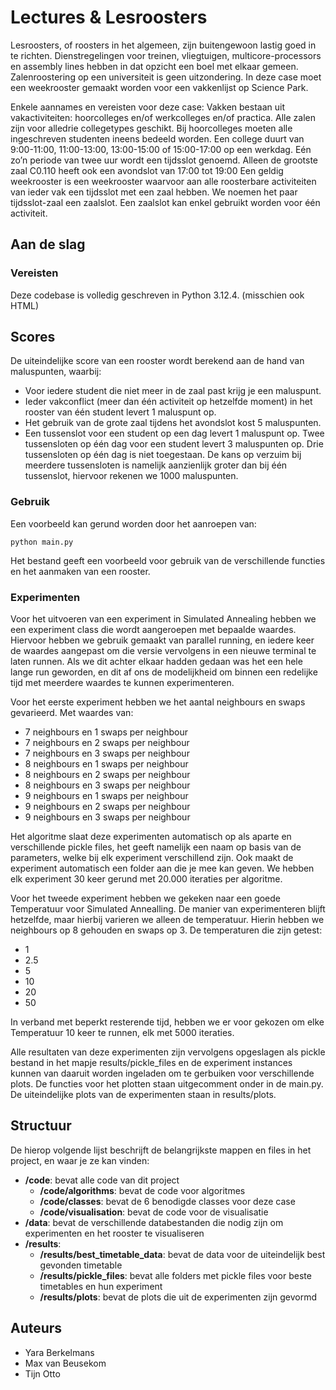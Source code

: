 # Lectures &amp; Lesroosters 
Lesroosters, of roosters in het algemeen, zijn buitengewoon lastig goed in te richten. Dienstregelingen voor treinen, vliegtuigen, multicore-processors en assembly lines hebben in dat opzicht een boel met elkaar gemeen. Zalenroostering op een universiteit is geen uitzondering. In deze case moet een weekrooster gemaakt worden voor een vakkenlijst op Science Park.

Enkele aannames en vereisten voor deze case:
Vakken bestaan uit vakactiviteiten: hoorcolleges en/of werkcolleges en/of practica.
Alle zalen zijn voor alledrie collegetypes geschikt.
Bij hoorcolleges moeten alle ingeschreven studenten ineens bedeeld worden.
Een college duurt van 9:00-11:00, 11:00-13:00, 13:00-15:00 of 15:00-17:00 op een werkdag. Eén zo’n periode van twee uur wordt een tijdsslot genoemd. 
Alleen de grootste zaal C0.110 heeft ook een avondslot van 17:00 tot 19:00
Een geldig weekrooster is een weekrooster waarvoor aan alle roosterbare activiteiten van ieder vak een tijdsslot met een zaal hebben. We noemen het paar tijdsslot-zaal een zaalslot.
Een zaalslot kan enkel gebruikt worden voor één activiteit.

## Aan de slag
### Vereisten
Deze codebase is volledig geschreven in Python 3.12.4. (misschien ook HTML)

## Scores
De uiteindelijke score van een rooster wordt berekend aan de hand van maluspunten, waarbij:

- Voor iedere student die niet meer in de zaal past krijg je een maluspunt.
- Ieder vakconflict (meer dan één activiteit op hetzelfde moment) in het rooster van één student levert 1 maluspunt op.
- Het gebruik van de grote zaal tijdens het avondslot kost 5 maluspunten.
- Een tussenslot voor een student op een dag levert 1 maluspunt op. Twee tussensloten op één dag voor een student levert 3 maluspunten op. Drie tussensloten op één dag is niet toegestaan. De kans op verzuim bij meerdere        tussensloten is namelijk aanzienlijk groter dan bij één tussenslot, hiervoor rekenen we 1000 maluspunten.

### Gebruik
Een voorbeeld kan gerund worden door het aanroepen van:

```
python main.py
```

Het bestand geeft een voorbeeld voor gebruik van de verschillende functies en het aanmaken van een rooster.

### Experimenten
Voor het uitvoeren van een experiment in Simulated Annealing hebben we een experiment class die wordt aangeroepen met 
bepaalde waardes. Hiervoor hebben we gebruik gemaakt van parallel running, en iedere keer de waardes aangepast om die versie
vervolgens in een nieuwe terminal te laten runnen. Als we dit achter elkaar hadden gedaan was het een hele lange run geworden, 
en dit af ons de modelijkheid om binnen een redelijke tijd met meerdere waardes te kunnen experimenteren. 
    
Voor het eerste experiment hebben we het aantal neighbours en swaps gevarieerd. Met waardes van:

- 7 neighbours en 1 swaps per neighbour
- 7 neighbours en 2 swaps per neighbour
- 7 neighbours en 3 swaps per neighbour
- 8 neighbours en 1 swaps per neighbour
- 8 neighbours en 2 swaps per neighbour
- 8 neighbours en 3 swaps per neighbour
- 9 neighbours en 1 swaps per neighbour
- 9 neighbours en 2 swaps per neighbour
- 9 neighbours en 3 swaps per neighbour

Het algoritme slaat deze experimenten automatisch op als aparte en verschillende pickle files, het geeft namelijk een naam op 
basis van de parameters, welke bij elk experiment verschillend zijn. Ook maakt de experiment automatisch een folder aan die je 
mee kan geven.
We hebben elk experiment 30 keer gerund met 20.000 iteraties per algoritme.

Voor het tweede experiment hebben we gekeken naar een goede Temperatuur voor Simulated Annealling. De manier van experimenteren
blijft hetzelfde, maar hierbij varieren we alleen de temperatuur. Hierin hebben we neighbours op 8 gehouden en swaps op 3.
De temperaturen die zijn getest:

- 1
- 2.5
- 5
- 10
- 20
- 50

In verband met beperkt resterende tijd, hebben we er voor gekozen om elke Temperatuur 10 keer te runnen, elk met 5000 iteraties.

Alle resultaten van deze experimenten zijn vervolgens opgeslagen als pickle bestand in het mapje results/pickle_files en de 
experiment instances kunnen van daaruit worden ingeladen om te gerbuiken voor verschillende plots. De functies voor het plotten staan uitgecomment 
onder in de main.py.
De uiteindelijke plots van de experimenten staan in results/plots.

## Structuur

De hierop volgende lijst beschrijft de belangrijkste mappen en files in het project, en waar je ze kan vinden:

- **/code**: bevat alle code van dit project
  - **/code/algorithms**: bevat de code voor algoritmes
  - **/code/classes**: bevat de 6 benodigde classes voor deze case
  - **/code/visualisation**: bevat de code voor de visualisatie
- **/data**: bevat de verschillende databestanden die nodig zijn om experimenten en het rooster te visualiseren
- **/results**:
  - **/results/best_timetable_data**: bevat de data voor de uiteindelijk best gevonden timetable
  - **/results/pickle_files**: bevat alle folders met pickle files voor beste timetables en hun experiment
  - **/results/plots**: bevat de plots die uit de experimenten zijn gevormd

## Auteurs
- Yara Berkelmans
- Max van Beusekom
- Tijn Otto
